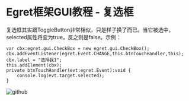 Egret框架GUI教程 - 复选框
===============

复选框其实跟ToggleButton非常相似，只是样子换了而已。当它被选中，selected属性将变为true，反之则是false。示例：

```
var cbx:egret.gui.CheckBox = new egret.gui.CheckBox();
cbx.addEventListener(egret.Event.CHANGE,this.btnTouchHandler,this);
cbx.label = "选择我1";
this.addElement(cbx);
private btnTouchHandler(evt:egret.Event):void {
    console.log(evt.target.selected);
}
```

![github](https://raw.githubusercontent.com/NeoGuo/html5-documents/master/egret-gui/images/checkbox.png "Egret")